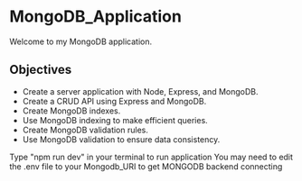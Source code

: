 # MongoDB_Application

Welcome to my MongoDB application. 

## Objectives
- Create a server application with Node, Express, and MongoDB.
- Create a CRUD API using Express and MongoDB.
- Create MongoDB indexes.
- Use MongoDB indexing to make efficient queries.
- Create MongoDB validation rules.
- Use MongoDB validation to ensure data consistency.


Type "npm run dev" in your terminal to run application
You may need to edit the .env file to your Mongodb_URI to get MONGODB backend connecting